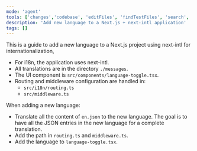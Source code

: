 ```yaml
---
mode: 'agent'
tools: ['changes','codebase', 'editFiles', 'findTestFiles', 'search', 'writeTest']
description: 'Add new language to a Next.js + next-intl application'
tags: []
---
```


This is a guide to add a new language to a Next.js project using next-intl for internationalization,

- For i18n, the application uses next-intl.
- All translations are in the directory `./messages`.
- The UI component is `src/components/language-toggle.tsx`.
- Routing and middleware configuration are handled in:
  - `src/i18n/routing.ts`
  - `src/middleware.ts`

When adding a new language:

- Translate all the content of `en.json` to the new language. The goal is to have all the JSON entries in the new language for a complete translation.
- Add the path in `routing.ts` and `middleware.ts`.
- Add the language to `language-toggle.tsx`.
